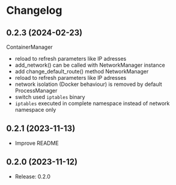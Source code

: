 Changelog
=========

0.2.3 (2024-02-23)
------------------
ContainerManager
- reload to refresh parameters like IP adresses
- add_network() can be called with NetworkManager instance
- add change_default_route() method
NetworkManager
- reload to refresh parameters like IP adresses
- network isolation (Docker behaviour) is removed by default
ProcessManager
- switch used `iptables` binary
- `iptables` executed in complete namespace instead of network namespace only

0.2.1 (2023-11-13)
------------------
- Improve README

0.2.0 (2023-11-12)
------------------
- Release: 0.2.0 
